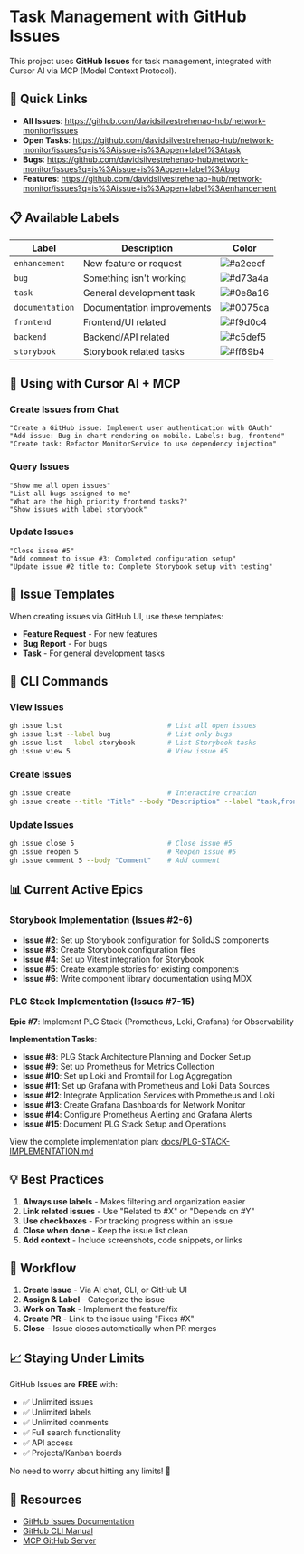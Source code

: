 # Task Management with GitHub Issues

This project uses **GitHub Issues** for task management, integrated with Cursor AI via MCP (Model Context Protocol).

## 🎯 Quick Links

- **All Issues**: https://github.com/davidsilvestrehenao-hub/network-monitor/issues
- **Open Tasks**: https://github.com/davidsilvestrehenao-hub/network-monitor/issues?q=is%3Aissue+is%3Aopen+label%3Atask
- **Bugs**: https://github.com/davidsilvestrehenao-hub/network-monitor/issues?q=is%3Aissue+is%3Aopen+label%3Abug
- **Features**: https://github.com/davidsilvestrehenao-hub/network-monitor/issues?q=is%3Aissue+is%3Aopen+label%3Aenhancement

## 📋 Available Labels

| Label | Description | Color |
|-------|-------------|-------|
| `enhancement` | New feature or request | ![#a2eeef](https://via.placeholder.com/15/a2eeef/000000?text=+) |
| `bug` | Something isn't working | ![#d73a4a](https://via.placeholder.com/15/d73a4a/000000?text=+) |
| `task` | General development task | ![#0e8a16](https://via.placeholder.com/15/0e8a16/000000?text=+) |
| `documentation` | Documentation improvements | ![#0075ca](https://via.placeholder.com/15/0075ca/000000?text=+) |
| `frontend` | Frontend/UI related | ![#f9d0c4](https://via.placeholder.com/15/f9d0c4/000000?text=+) |
| `backend` | Backend/API related | ![#c5def5](https://via.placeholder.com/15/c5def5/000000?text=+) |
| `storybook` | Storybook related tasks | ![#ff69b4](https://via.placeholder.com/15/ff69b4/000000?text=+) |

## 🤖 Using with Cursor AI + MCP

### Create Issues from Chat

```
"Create a GitHub issue: Implement user authentication with OAuth"
"Add issue: Bug in chart rendering on mobile. Labels: bug, frontend"
"Create task: Refactor MonitorService to use dependency injection"
```

### Query Issues

```
"Show me all open issues"
"List all bugs assigned to me"
"What are the high priority frontend tasks?"
"Show issues with label storybook"
```

### Update Issues

```
"Close issue #5"
"Add comment to issue #3: Completed configuration setup"
"Update issue #2 title to: Complete Storybook setup with testing"
```

## 📝 Issue Templates

When creating issues via GitHub UI, use these templates:

- **Feature Request** - For new features
- **Bug Report** - For bugs
- **Task** - For general development tasks

## 🚀 CLI Commands

### View Issues
```bash
gh issue list                          # List all open issues
gh issue list --label bug              # List only bugs
gh issue list --label storybook        # List Storybook tasks
gh issue view 5                        # View issue #5
```

### Create Issues
```bash
gh issue create                        # Interactive creation
gh issue create --title "Title" --body "Description" --label "task,frontend"
```

### Update Issues
```bash
gh issue close 5                       # Close issue #5
gh issue reopen 5                      # Reopen issue #5
gh issue comment 5 --body "Comment"    # Add comment
```

## 📊 Current Active Epics

### Storybook Implementation (Issues #2-6)

- **Issue #2**: Set up Storybook configuration for SolidJS components
- **Issue #3**: Create Storybook configuration files
- **Issue #4**: Set up Vitest integration for Storybook
- **Issue #5**: Create example stories for existing components
- **Issue #6**: Write component library documentation using MDX

### PLG Stack Implementation (Issues #7-15)

**Epic #7**: Implement PLG Stack (Prometheus, Loki, Grafana) for Observability

**Implementation Tasks**:
- **Issue #8**: PLG Stack Architecture Planning and Docker Setup
- **Issue #9**: Set up Prometheus for Metrics Collection
- **Issue #10**: Set up Loki and Promtail for Log Aggregation
- **Issue #11**: Set up Grafana with Prometheus and Loki Data Sources
- **Issue #12**: Integrate Application Services with Prometheus and Loki
- **Issue #13**: Create Grafana Dashboards for Network Monitor
- **Issue #14**: Configure Prometheus Alerting and Grafana Alerts
- **Issue #15**: Document PLG Stack Setup and Operations

View the complete implementation plan: [docs/PLG-STACK-IMPLEMENTATION.md](docs/PLG-STACK-IMPLEMENTATION.md)

## 💡 Best Practices

1. **Always use labels** - Makes filtering and organization easier
2. **Link related issues** - Use "Related to #X" or "Depends on #Y"
3. **Use checkboxes** - For tracking progress within an issue
4. **Close when done** - Keep the issue list clean
5. **Add context** - Include screenshots, code snippets, or links

## 🔄 Workflow

1. **Create Issue** - Via AI chat, CLI, or GitHub UI
2. **Assign & Label** - Categorize the issue
3. **Work on Task** - Implement the feature/fix
4. **Create PR** - Link to the issue using "Fixes #X"
5. **Close** - Issue closes automatically when PR merges

## 📈 Staying Under Limits

GitHub Issues are **FREE** with:
- ✅ Unlimited issues
- ✅ Unlimited labels
- ✅ Unlimited comments
- ✅ Full search functionality
- ✅ API access
- ✅ Projects/Kanban boards

No need to worry about hitting any limits! 🎉

## 🔗 Resources

- [GitHub Issues Documentation](https://docs.github.com/en/issues)
- [GitHub CLI Manual](https://cli.github.com/manual/)
- [MCP GitHub Server](https://github.com/modelcontextprotocol/servers/tree/main/src/github)

